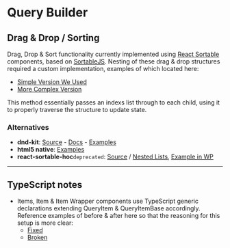 # Query Builder

## Drag & Drop / Sorting

Drag, Drop & Sort functionality currently implemented using [React Sortable](https://github.com/SortableJS/react-sortablejs) components, based on [SortableJS](https://github.com/SortableJS/Sortable). Nesting of these drag & drop structures required a custom implementation, examples of which located here:

-   [Simple Version We Used](https://codesandbox.io/s/misty-wood-g8lkj)
-   [More Complex Version](https://codesandbox.io/s/react-sortable-js-nested-forked-ykxgpq)

This method essentially passes an indexs list through to each child, using it to properly traverse the structure to update state.

### Alternatives

-   **dnd-kit**: [Source](https://github.com/clauderic/dnd-kit) - [Docs](https://docs.dndkit.com/) - [Examples](https://master--5fc05e08a4a65d0021ae0bf2.chromatic.com/?path=/story/core-draggable-hooks-usedraggable--basic-setup)
-   **html5 native**: [Examples](https://www.pluralsight.com/guides/drag-and-drop-react-components)
-   **react-sortable-hoc**`deprecated`: [Source](https://github.com/clauderic/react-sortable-hoc) / [Nested Lists](https://jsfiddle.net/stahlmandesign/8tw72bgy/10/), [Example in WP](https://www.wptricks.com/question/is-there-a-core-sortable-component-in-gutenberg/)

---

## TypeScript notes

-   Items, Item & Item Wrapper components use TypeScript generic declarations extending QueryItem & QueryItemBase accordingly. Reference examples of before & after here so that the reasoning for this setup is more clear:
    -   [Fixed](https://codesandbox.io/s/cocky-wind-isx5sk?file=/src/components.tsx:705-761)
    -   [Broken](https://codesandbox.io/s/distracted-volhard-3o4tb9?file=/src/components.tsx:1105-1161)
